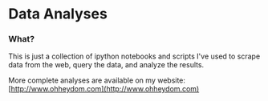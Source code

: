 # Data Analyses

### What?

This is just a collection of ipython notebooks and scripts I've used to scrape data from the web, query the data, and analyze the results.

More complete analyses are available on my website: [http://www.ohheydom.com](http://www.ohheydom.com)
